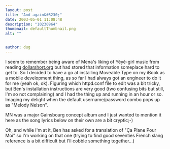 ```yaml
---
layout: post
title: "And again&#8230;"
date: 2003-05-01 11:08:48
description: "10230964"
thumbnail: defaultThumbnail.png
alt: ""


author: dug
---
```


<p>I seem to remember being aware of Mena's liking of Y&eacute;y&eacute;-girl music from reading <a href="http://www.dollarshort.org/">dollarshort.org</a> but had stored that information someplace hard to get to. So I decided to have a go at installing Moveable Type on my iBook as a mobile development thing, as so far I had always got an engineer to do it for me (yeah ok, ok). Figuring which httpd.conf file to edit was a bit tricky, but Ben's installation instructions are very good (two confusing bits but still, I'm so not complaining) and I had the thing up and running in an hour or so. Imaging my delight when the default username/password combo pops up as "Melody Nelson".</p>

<p>MN was a major Gainsbourg concept album and I just wanted to mention it here as the song lyrics below on their own are a bit cryptic;-)</p>

<p>Oh, and while I'm at it, Ben has asked for a translation of "&Ccedil;a Plane Pour Moi" so I'm working on that one (trying to find good seventies French slang reference is a bit difficult but I'll cobble something together...)</p>
